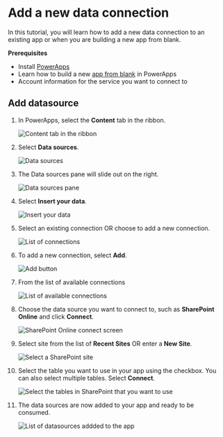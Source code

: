 <properties	pageTitle="Add a new data connection | Microsoft PowerApps"
	description="Add a new data connection to an existing app or when building a new blank app"
	services=""
	suite="powerapps"
	documentationCenter="na"
	authors="archnair"
	manager="dwrede"
	editor=""
	tags=""/>

<tags
   ms.service="powerapps"
   ms.devlang="na"
   ms.topic="get-started-article"
   ms.tgt_pltfrm="na"
   ms.workload="na"
   ms.date="04/13/2016"
   ms.author="archanan"/>

# Add a new data connection #
In this tutorial, you will learn how to add a new data connection to an existing app or when you are building a new app from blank.

**Prerequisites**

- Install [PowerApps](http://aka.ms/powerappsinstall)
- Learn how to build a new [app from blank](get-started-create-from-blank.md) in PowerApps
- Account information for the service you want to connect to

## Add datasource  ##
1. In PowerApps, select the **Content** tab in the ribbon.

	![Content tab in the ribbon]()

1. Select **Data sources**.

	![Data sources]()

1. The Data sources pane will slide out on the right.

	![Data sources pane]()

1. Select **Insert your data**.

	![Insert your data]()

1. Select an existing connection OR choose to add a new connection.

	![List of connections]()

1. To add a new connection, select **Add**.

	![Add button]()

1. From the list of available connections

	![List of available connections]()

1.  Choose the data source you want to connect to, such as **SharePoint Online** and click **Connect**.

	![SharePoint Online connect screen]()

1. Select site from the list of **Recent Sites** OR enter a **New Site**.

	![Select a SharePoint site]()

1. Select the table you want to use in your app using the checkbox. You can also select multiple tables. Select **Connect**.

	![Select the tables in SharePoint that you want to use]()

1. The data sources are now added to your app and ready to be consumed.

	![List of datasources addded to the app]()
